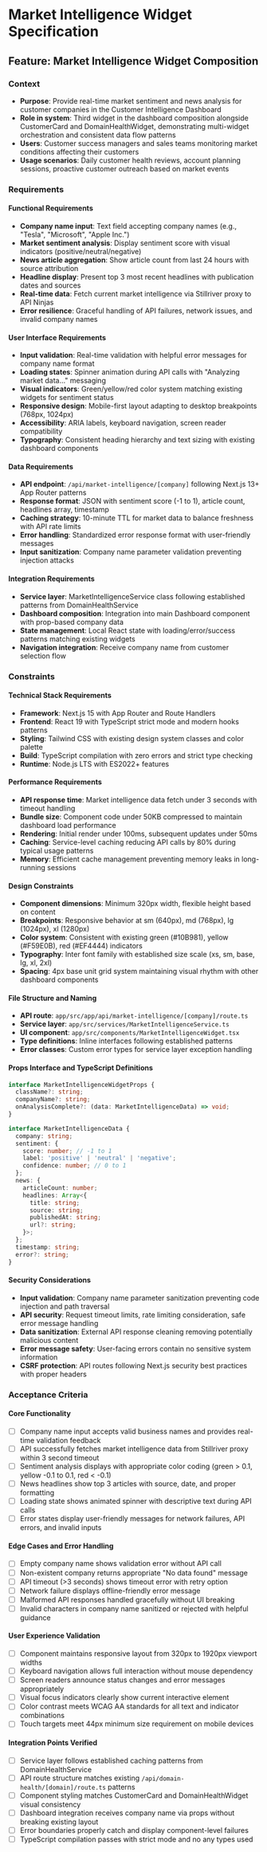 # Market Intelligence Widget Specification

## Feature: Market Intelligence Widget Composition

### Context

- **Purpose**: Provide real-time market sentiment and news analysis for customer companies in the Customer Intelligence Dashboard
- **Role in system**: Third widget in the dashboard composition alongside CustomerCard and DomainHealthWidget, demonstrating multi-widget orchestration and consistent data flow patterns
- **Users**: Customer success managers and sales teams monitoring market conditions affecting their customers
- **Usage scenarios**: Daily customer health reviews, account planning sessions, proactive customer outreach based on market events

### Requirements

#### Functional Requirements

- **Company name input**: Text field accepting company names (e.g., "Tesla", "Microsoft", "Apple Inc.")
- **Market sentiment analysis**: Display sentiment score with visual indicators (positive/neutral/negative)
- **News article aggregation**: Show article count from last 24 hours with source attribution
- **Headline display**: Present top 3 most recent headlines with publication dates and sources
- **Real-time data**: Fetch current market intelligence via Stillriver proxy to API Ninjas
- **Error resilience**: Graceful handling of API failures, network issues, and invalid company names

#### User Interface Requirements

- **Input validation**: Real-time validation with helpful error messages for company name format
- **Loading states**: Spinner animation during API calls with "Analyzing market data..." messaging
- **Visual indicators**: Green/yellow/red color system matching existing widgets for sentiment status
- **Responsive design**: Mobile-first layout adapting to desktop breakpoints (768px, 1024px)
- **Accessibility**: ARIA labels, keyboard navigation, screen reader compatibility
- **Typography**: Consistent heading hierarchy and text sizing with existing dashboard components

#### Data Requirements

- **API endpoint**: `/api/market-intelligence/[company]` following Next.js 13+ App Router patterns
- **Response format**: JSON with sentiment score (-1 to 1), article count, headlines array, timestamp
- **Caching strategy**: 10-minute TTL for market data to balance freshness with API rate limits
- **Error handling**: Standardized error response format with user-friendly messages
- **Input sanitization**: Company name parameter validation preventing injection attacks

#### Integration Requirements

- **Service layer**: MarketIntelligenceService class following established patterns from DomainHealthService
- **Dashboard composition**: Integration into main Dashboard component with prop-based company data
- **State management**: Local React state with loading/error/success patterns matching existing widgets
- **Navigation integration**: Receive company name from customer selection flow

### Constraints

#### Technical Stack Requirements

- **Framework**: Next.js 15 with App Router and Route Handlers
- **Frontend**: React 19 with TypeScript strict mode and modern hooks patterns
- **Styling**: Tailwind CSS with existing design system classes and color palette
- **Build**: TypeScript compilation with zero errors and strict type checking
- **Runtime**: Node.js LTS with ES2022+ features

#### Performance Requirements

- **API response time**: Market intelligence data fetch under 3 seconds with timeout handling
- **Bundle size**: Component code under 50KB compressed to maintain dashboard load performance
- **Rendering**: Initial render under 100ms, subsequent updates under 50ms
- **Caching**: Service-level caching reducing API calls by 80% during typical usage patterns
- **Memory**: Efficient cache management preventing memory leaks in long-running sessions

#### Design Constraints

- **Component dimensions**: Minimum 320px width, flexible height based on content
- **Breakpoints**: Responsive behavior at sm (640px), md (768px), lg (1024px), xl (1280px)
- **Color system**: Consistent with existing green (#10B981), yellow (#F59E0B), red (#EF4444) indicators
- **Typography**: Inter font family with established size scale (xs, sm, base, lg, xl, 2xl)
- **Spacing**: 4px base unit grid system maintaining visual rhythm with other dashboard components

#### File Structure and Naming

- **API route**: `app/src/app/api/market-intelligence/[company]/route.ts`
- **Service layer**: `app/src/services/MarketIntelligenceService.ts`
- **UI component**: `app/src/components/MarketIntelligenceWidget.tsx`
- **Type definitions**: Inline interfaces following established patterns
- **Error classes**: Custom error types for service layer exception handling

#### Props Interface and TypeScript Definitions

```typescript
interface MarketIntelligenceWidgetProps {
  className?: string;
  companyName?: string;
  onAnalysisComplete?: (data: MarketIntelligenceData) => void;
}

interface MarketIntelligenceData {
  company: string;
  sentiment: {
    score: number; // -1 to 1
    label: 'positive' | 'neutral' | 'negative';
    confidence: number; // 0 to 1
  };
  news: {
    articleCount: number;
    headlines: Array<{
      title: string;
      source: string;
      publishedAt: string;
      url?: string;
    }>;
  };
  timestamp: string;
  error?: string;
}
```

#### Security Considerations

- **Input validation**: Company name parameter sanitization preventing code injection and path traversal
- **API security**: Request timeout limits, rate limiting consideration, safe error message handling
- **Data sanitization**: External API response cleaning removing potentially malicious content
- **Error message safety**: User-facing errors contain no sensitive system information
- **CSRF protection**: API routes following Next.js security best practices with proper headers

### Acceptance Criteria

#### Core Functionality

- [ ] Company name input accepts valid business names and provides real-time validation feedback
- [ ] API successfully fetches market intelligence data from Stillriver proxy within 3 second timeout
- [ ] Sentiment analysis displays with appropriate color coding (green > 0.1, yellow -0.1 to 0.1, red < -0.1)
- [ ] News headlines show top 3 articles with source, date, and proper formatting
- [ ] Loading state shows animated spinner with descriptive text during API calls
- [ ] Error states display user-friendly messages for network failures, API errors, and invalid inputs

#### Edge Cases and Error Handling

- [ ] Empty company name shows validation error without API call
- [ ] Non-existent company returns appropriate "No data found" message
- [ ] API timeout (>3 seconds) shows timeout error with retry option
- [ ] Network failure displays offline-friendly error message
- [ ] Malformed API responses handled gracefully without UI breaking
- [ ] Invalid characters in company name sanitized or rejected with helpful guidance

#### User Experience Validation

- [ ] Component maintains responsive layout from 320px to 1920px viewport widths
- [ ] Keyboard navigation allows full interaction without mouse dependency
- [ ] Screen readers announce status changes and error messages appropriately
- [ ] Visual focus indicators clearly show current interactive element
- [ ] Color contrast meets WCAG AA standards for all text and indicator combinations
- [ ] Touch targets meet 44px minimum size requirement on mobile devices

#### Integration Points Verified

- [ ] Service layer follows established caching patterns from DomainHealthService
- [ ] API route structure matches existing `/api/domain-health/[domain]/route.ts` patterns
- [ ] Component styling matches CustomerCard and DomainHealthWidget visual consistency
- [ ] Dashboard integration receives company name via props without breaking existing layout
- [ ] Error boundaries properly catch and display component-level failures
- [ ] TypeScript compilation passes with strict mode and no any types used
